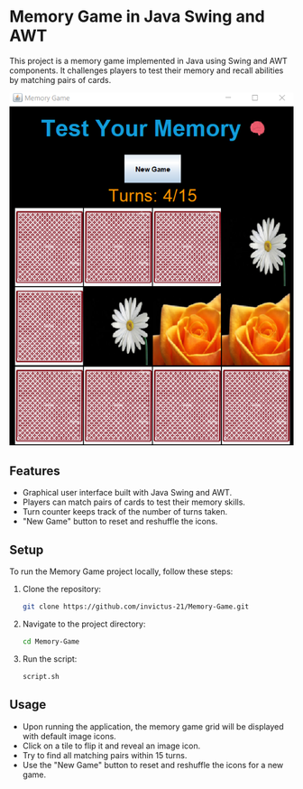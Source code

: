# Memory Game in Java Swing and AWT

This project is a memory game implemented in Java using Swing and AWT components. It challenges players to test their memory and recall abilities by matching pairs of cards.

![Memory Game Screenshot](screenshot.png)

## Features

- Graphical user interface built with Java Swing and AWT.
- Players can match pairs of cards to test their memory skills.
- Turn counter keeps track of the number of turns taken.
- "New Game" button to reset and reshuffle the icons.

## Setup

To run the Memory Game project locally, follow these steps:

1. Clone the repository:
   ```bash
   git clone https://github.com/invictus-21/Memory-Game.git
   ```
2. Navigate to the project directory:
   ```bash
   cd Memory-Game
   ```
3. Run the script:
   ```bash
   script.sh
   ```

## Usage

- Upon running the application, the memory game grid will be displayed with default image icons.
- Click on a tile to flip it and reveal an image icon.
- Try to find all matching pairs within 15 turns.
- Use the "New Game" button to reset and reshuffle the icons for a new game.